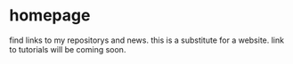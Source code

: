 # homepage
find links to my repositorys and news. this is a substitute for a website. link to tutorials will be coming soon.
